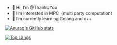 - 👋 Hi, I’m @ThankUYou
- 👀 I’m interested in MPC（multi party computation）
- 🌱 I’m currently learning Golang and c++
<!---
ThankUYou/ThankUYou is a ✨ special ✨ repository because its `README.md` (this file) appears on your GitHub profile.
You can click the Preview link to take a look at your changes.
--->

[![Anurag's GitHub stats](https://github-readme-stats.vercel.app/api?username=ThankUYou)](https://github.com/anuraghazra/github-readme-stats)

[![Top Langs](https://github-readme-stats.vercel.app/api/top-langs/?username=ThankUYou&layout=compact)](https://github.com/anuraghazra/github-readme-stats)

